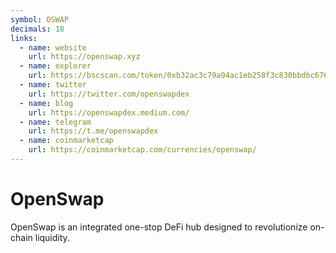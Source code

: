```yaml
---
symbol: OSWAP
decimals: 18
links:
  - name: website
    url: https://openswap.xyz
  - name: explorer
    url: https://bscscan.com/token/0xb32ac3c79a94ac1eb258f3c830bbdbc676483c93
  - name: twitter
    url: https://twitter.com/openswapdex
  - name: blog
    url: https://openswapdex.medium.com/
  - name: telegram
    url: https://t.me/openswapdex
  - name: coinmarketcap
    url: https://coinmarketcap.com/currencies/openswap/
---
```


# OpenSwap

OpenSwap is an integrated one-stop DeFi hub designed to revolutionize on-chain liquidity.
